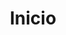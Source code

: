 ---
layout: home
title: Inicio
landing-title: 'Personas preparadas para un mundo digital'
description: null
image: null
author: null
show_tile: false
---